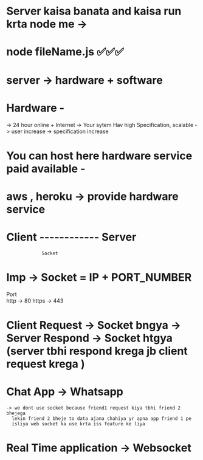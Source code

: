 # Server kaisa banata and kaisa run krta node me ->

# node fileName.js   ✅✅✅
  
# server -> hardware + software

# Hardware - 
   ->   24 hour online + Internet
   ->   Your sytem Hav high Specification, scalable -> user increase -> specification increase

# You can host here hardware service paid available - 
#      aws , heroku -> provide hardware service 


 #     Client ------------ Server
                 Socket


# Imp ->    Socket = IP + PORT_NUMBER

Port  
       http -> 80
       https -> 443


#  Client Request -> Socket bngya -> Server Respond -> Socket htgya  (server tbhi respond krega jb client request krega )


#  Chat App -> Whatsapp

    -> we dont use socket because friend1 request kiya tbhi friend 2 bhejega 
      lekin friend 2 bheje to data ajana chahiya yr apna app friend 1 pe
      isliya web socket ka use krta iss feature ke liya


#     Real Time application -> Websocket